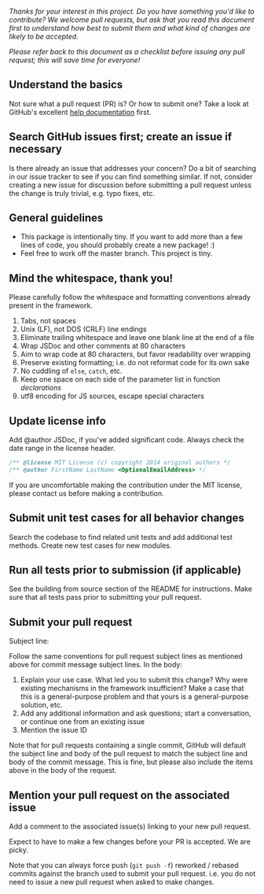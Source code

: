 _Thanks for your interest in this project.  Do you have something you'd like
to contribute?  We welcome pull requests, but ask that you read this document
first to understand how best to submit them and what kind of changes are likely
to be accepted._

_Please refer back to this document as a checklist before issuing any pull
request; this will save time for everyone!_


## Understand the basics

Not sure what a pull request (PR) is? Or how to submit one?  Take a look at
GitHub's excellent [help documentation][] first.


## Search GitHub issues first; create an issue if necessary

Is there already an issue that addresses your concern?  Do a bit of searching
in our issue tracker to see if you can find something similar. If not,
consider creating a new issue for discussion before submitting a pull request
unless the change is truly trivial, e.g. typo fixes, etc.


## General guidelines

* This package is intentionally tiny. If you want to add more than a few lines
  of code, you should probably create a new package! :)
* Feel free to work off the master branch.  This project is tiny.

## Mind the whitespace, thank you!

Please carefully follow the whitespace and formatting conventions already
present in the framework.

1. Tabs, not spaces
1. Unix (LF), not DOS (CRLF) line endings
1. Eliminate trailing whitespace and leave one blank line at the end of a file
1. Wrap JSDoc and other comments at 80 characters
1. Aim to wrap code at 80 characters, but favor readability over wrapping
1. Preserve existing formatting; i.e. do not reformat code for its own sake
1. No cuddling of `else`, `catch`, etc.
1. Keep one space on each side of the parameter list in function *declarations*
1. utf8 encoding for JS sources, escape special characters


## Update license info

Add @author JSDoc, if you've added significant code.
Always check the date range in the license header.

```javascript
/** @license MIT License (c) copyright 2014 original authors */
/** @author FirstName LastName <OptionalEmailAddress> */
```

If you are uncomfortable making the contribution under the MIT license, please
contact us before making a contribution.


## Submit unit test cases for all behavior changes

Search the codebase to find related unit tests and add additional test methods.
Create new test cases for new modules.


## Run all tests prior to submission (if applicable)

See the building from source section of the README for instructions. Make sure
that all tests pass prior to submitting your pull request.


## Submit your pull request

Subject line:

Follow the same conventions for pull request subject lines as mentioned above
for commit message subject lines.  In the body:

1. Explain your use case. What led you to submit this change? Why were existing
    mechanisms in the framework insufficient? Make a case that this is a
    general-purpose problem and that yours is a general-purpose solution, etc.
1. Add any additional information and ask questions; start a conversation, or
    continue one from an existing issue
1. Mention the issue ID

Note that for pull requests containing a single commit, GitHub will default the
subject line and body of the pull request to match the subject line and body of
the commit message. This is fine, but please also include the items above in the
body of the request.


## Mention your pull request on the associated issue

Add a comment to the associated issue(s) linking to your new pull request.

Expect to have to make a few changes before your PR is accepted.  We are picky.

Note that you can always force push (`git push -f`) reworked / rebased commits
against the branch used to submit your pull request. i.e. you do not need to
issue a new pull request when asked to make changes.


[help documentation]: http://help.github.com/send-pull-requests
[mailing list]: https://groups.google.com/forum/#!forum/cujojs
[fork-and-edit]: https://github.com/blog/844-forking-with-the-edit-button
[commit guidelines section of Pro Git]: http://progit.org/book/ch5-2.html#commit_guidelines
